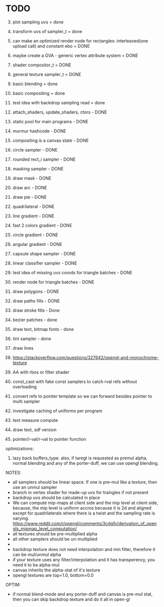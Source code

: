 # TODO
3. plot sampling uvs = done
4. transform uvs of sampler_t = done
5. can make an optimized render node for rectangles: interleaved(one upload call) and constant ebo = DONE
6. maybe create a GVA - generic vertex attribute system = DONE
7. shader compositor_t = DONE 
8. general texture sampler_t = DONE
9. basic blending = done
10. basic compositing = done
11. test idea with backdrop sampling read = done
12. attach_shaders, update_shaders, ctors - DONE
13. static pool for main programs - DONE
14. murmur hashcode - DONE
15. compositing is a canvas state - DONE
16. circle sampler - DONE
17. rounded rect_i sampler - DONE
18. masking sampler - DONE
19. draw mask - DONE
20. draw arc - DONE
21. draw pie - DONE
22. quadrilateral - DONE
23. line gradient - DONE
24. fast 2 colors gradient - DONE
25. circle gradient - DONE
26. angular gradient - DONE
27. capsule shape sampler - DONE
28. linear classifier sampler - DONE
29. test idea of missing uvs coords for triangle batches - DONE
30. render node for triangle batches - DONE
31. draw polygons - DONE
32. draw paths fills - DONE
33. draw stroke fills - Done
34. bezier patches - done
35. draw text, bitmap fonts - done
36. tint sampler - done

37. draw lines
38. https://stackoverflow.com/questions/327642/opengl-and-monochrome-texture
39. AA with rbos or filter shader
40. const_cast with fake const samplers to catch rval refs without overloading
41. convert refs to pointer template so we can forward besides pointer to multi sampler
42. investigate caching of uniforms per program
43. text measure compute
44. draw text, sdf version
45. pointer/l-val/r-val to pointer function

optimizations:
1. lazy back buffers_type. also, if taregt is requested as premul alpha,
   normal blending and any of the porter-duff, we can use opengl blending.

NOTES:
- all samplers should be linear space. If one is pre-mul like a texture,
then use an unmul sampler
- branch in vertex shader for made-up uvs for traingles if not present
- backdrop uvs should be calculated in place
- We can compute mip-maps at client side and the mip level at client side,
because, the mip level is uniform accros because it is 2d and aligned except for
quadrilaterals where there is a twist and the sampling rate is varying.
  https://www.reddit.com/r/opengl/comments/3cdg5r/derivation_of_opengls_mipmap_level_computation/
- all textures should be pre-multiplied alpha
- all other samplers should be un-multiplied
- 
- backdrop texture does not need interpolation and min filter, therefore it can be mul/unmul alpha
- if your texture uses any filter/interpolation and it has transperency, you need it to be alpha-mul
- canvas inherits the alpha-stat of it's texture
- opengl textures are top=1.0, bottom=0.0 

OPTIM:
- if normal blend-mode and any porter-duff and canvas is pre-mul stat, then you can skip backdrop texture and do it all in open-gl